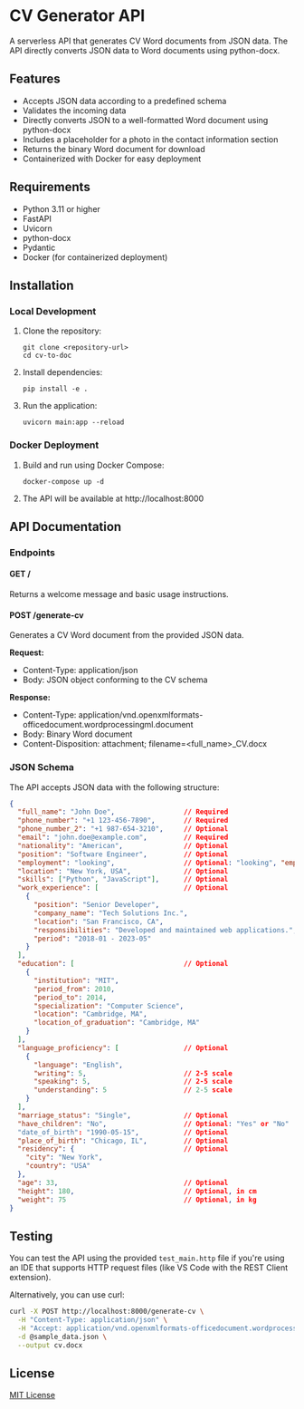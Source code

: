 # CV Generator API

A serverless API that generates CV Word documents from JSON data. The API directly converts JSON data to Word documents using python-docx.

## Features

- Accepts JSON data according to a predefined schema
- Validates the incoming data
- Directly converts JSON to a well-formatted Word document using python-docx
- Includes a placeholder for a photo in the contact information section
- Returns the binary Word document for download
- Containerized with Docker for easy deployment

## Requirements

- Python 3.11 or higher
- FastAPI
- Uvicorn
- python-docx
- Pydantic
- Docker (for containerized deployment)

## Installation

### Local Development

1. Clone the repository:
   ```
   git clone <repository-url>
   cd cv-to-doc
   ```

2. Install dependencies:
   ```
   pip install -e .
   ```

3. Run the application:
   ```
   uvicorn main:app --reload
   ```

### Docker Deployment

1. Build and run using Docker Compose:
   ```
   docker-compose up -d
   ```

2. The API will be available at http://localhost:8000

## API Documentation

### Endpoints

#### GET /

Returns a welcome message and basic usage instructions.

#### POST /generate-cv

Generates a CV Word document from the provided JSON data.

**Request:**
- Content-Type: application/json
- Body: JSON object conforming to the CV schema

**Response:**
- Content-Type: application/vnd.openxmlformats-officedocument.wordprocessingml.document
- Body: Binary Word document
- Content-Disposition: attachment; filename=<full_name>_CV.docx

### JSON Schema

The API accepts JSON data with the following structure:

```json
{
  "full_name": "John Doe",                 // Required
  "phone_number": "+1 123-456-7890",       // Required
  "phone_number_2": "+1 987-654-3210",     // Optional
  "email": "john.doe@example.com",         // Required
  "nationality": "American",               // Optional
  "position": "Software Engineer",         // Optional
  "employment": "looking",                 // Optional: "looking", "employed", or "freelance"
  "location": "New York, USA",             // Optional
  "skills": ["Python", "JavaScript"],      // Optional
  "work_experience": [                     // Optional
    {
      "position": "Senior Developer",
      "company_name": "Tech Solutions Inc.",
      "location": "San Francisco, CA",
      "responsibilities": "Developed and maintained web applications.",
      "period": "2018-01 - 2023-05"
    }
  ],
  "education": [                           // Optional
    {
      "institution": "MIT",
      "period_from": 2010,
      "period_to": 2014,
      "specialization": "Computer Science",
      "location": "Cambridge, MA",
      "location_of_graduation": "Cambridge, MA"
    }
  ],
  "language_proficiency": [                // Optional
    {
      "language": "English",
      "writing": 5,                        // 2-5 scale
      "speaking": 5,                       // 2-5 scale
      "understanding": 5                   // 2-5 scale
    }
  ],
  "marriage_status": "Single",             // Optional
  "have_children": "No",                   // Optional: "Yes" or "No"
  "date_of_birth": "1990-05-15",           // Optional
  "place_of_birth": "Chicago, IL",         // Optional
  "residency": {                           // Optional
    "city": "New York",
    "country": "USA"
  },
  "age": 33,                               // Optional
  "height": 180,                           // Optional, in cm
  "weight": 75                             // Optional, in kg
}
```

## Testing

You can test the API using the provided `test_main.http` file if you're using an IDE that supports HTTP request files (like VS Code with the REST Client extension).

Alternatively, you can use curl:

```bash
curl -X POST http://localhost:8000/generate-cv \
  -H "Content-Type: application/json" \
  -H "Accept: application/vnd.openxmlformats-officedocument.wordprocessingml.document" \
  -d @sample_data.json \
  --output cv.docx
```

## License

[MIT License](LICENSE)
